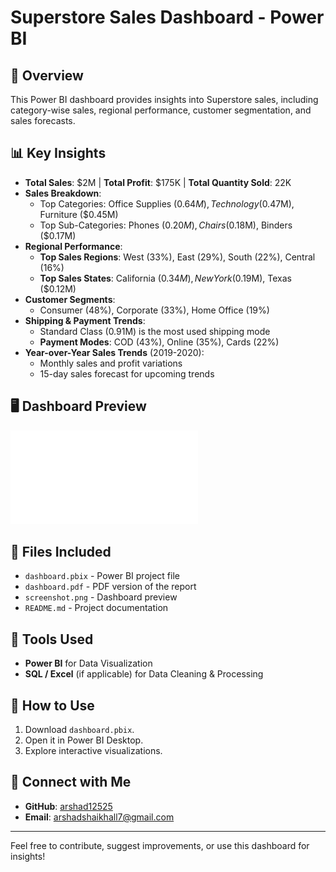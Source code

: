 # Superstore Sales Dashboard - Power BI

## 📌 Overview
This Power BI dashboard provides insights into Superstore sales, including category-wise sales, regional performance, customer segmentation, and sales forecasts.

## 📊 Key Insights
- **Total Sales**: $2M | **Total Profit**: $175K | **Total Quantity Sold**: 22K
- **Sales Breakdown**:
  - Top Categories: Office Supplies ($0.64M), Technology ($0.47M), Furniture ($0.45M)
  - Top Sub-Categories: Phones ($0.20M), Chairs ($0.18M), Binders ($0.17M)
- **Regional Performance**:
  - **Top Sales Regions**: West (33%), East (29%), South (22%), Central (16%)
  - **Top Sales States**: California ($0.34M), New York ($0.19M), Texas ($0.12M)
- **Customer Segments**: 
  - Consumer (48%), Corporate (33%), Home Office (19%)
- **Shipping & Payment Trends**:
  - Standard Class (0.91M) is the most used shipping mode
  - **Payment Modes**: COD (43%), Online (35%), Cards (22%)
- **Year-over-Year Sales Trends** (2019-2020):
  - Monthly sales and profit variations
  - 15-day sales forecast for upcoming trends

## 🖥️ Dashboard Preview
![Dashboard Screenshot](dashboard.pdf)

## 📂 Files Included
- `dashboard.pbix` - Power BI project file
- `dashboard.pdf` - PDF version of the report
- `screenshot.png` - Dashboard preview
- `README.md` - Project documentation

## 🔧 Tools Used
- **Power BI** for Data Visualization
- **SQL / Excel** (if applicable) for Data Cleaning & Processing

## 🚀 How to Use
1. Download `dashboard.pbix`.
2. Open it in Power BI Desktop.
3. Explore interactive visualizations.

## 🤝 Connect with Me
- **GitHub**: [arshad12525](https://github.com/arshad12525)
- **Email**: arshadshaikhall7@gmail.com

---
Feel free to contribute, suggest improvements, or use this dashboard for insights!
